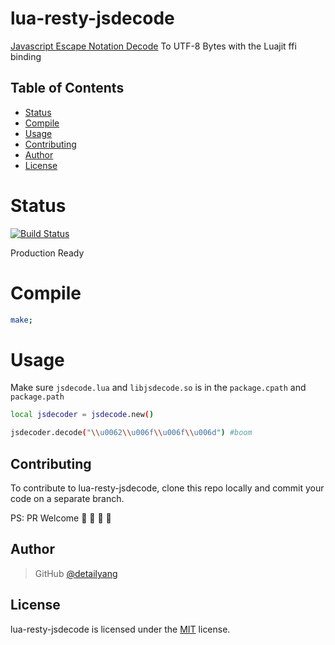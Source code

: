 # lua-resty-jsdecode
[Javascript Escape Notation Decode](https://developer.mozilla.org/en-US/docs/Web/JavaScript/Reference/Global_Objects/String) To UTF-8 Bytes with the Luajit ffi binding

Table of Contents
-----------------
* [Status](#status)
* [Compile](#compile)
* [Usage](#usage)
* [Contributing](#contributing)
* [Author](#author)
* [License](#license)

Status
====
[![Build Status](https://travis-ci.org/detailyang/lua-resty-jsdecode.svg?branch=master)](https://travis-ci.org/detailyang/lua-resty-jsdecode)

Production Ready

Compile
=======

```bash
make;
```

Usage
====
Make sure `jsdecode.lua` and `libjsdecode.so` is in the `package.cpath` and `package.path`

```bash
local jsdecoder = jsdecode.new()

jsdecoder.decode("\\u0062\\u006f\\u006f\\u006d") #boom
```

Contributing
------------

To contribute to lua-resty-jsdecode, clone this repo locally and commit your code on a separate branch.

PS: PR Welcome :rocket: :rocket: :rocket: :rocket:


Author
------

> GitHub [@detailyang](https://github.com/detailyang)


License
-------
lua-resty-jsdecode is licensed under the [MIT] license.

[MIT]: https://github.com/detailyang/ybw/blob/master/licenses/MIT
